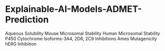 # Explainable-AI-Models-ADMET-Prediction
Aqueous Solubility
Mouse Microsomal Stability
Human Microsomal Stability
P450 Cytochrome Isoforms-3A4, 2D6, 2C9 Inhibitions
Ames Mutagenicity
hERG Inhibition
